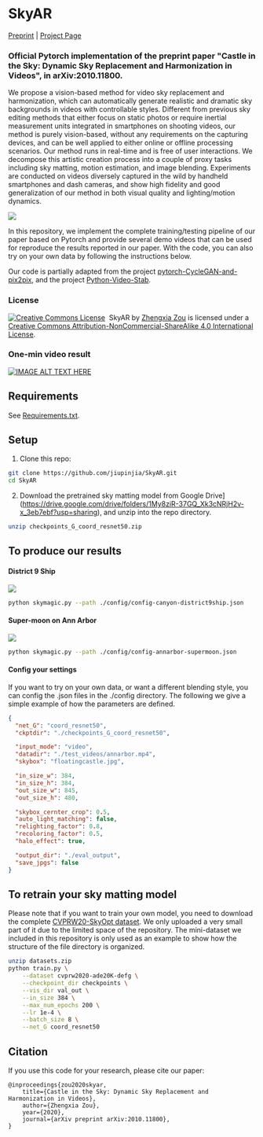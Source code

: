 # SkyAR 

[Preprint](<https://arxiv.org/abs/2010.11800>) | [Project Page](<https://jiupinjia.github.io/skyar/>) 

### Official Pytorch implementation of the preprint paper "Castle in the Sky: Dynamic Sky Replacement and Harmonization in Videos", in arXiv:2010.11800.

We propose a vision-based method for video sky replacement and harmonization, which can automatically generate realistic and dramatic sky backgrounds in videos with controllable styles. Different from previous sky editing methods that either focus on static photos or require inertial measurement units integrated in smartphones on shooting videos, our method is purely vision-based, without any requirements on the capturing devices, and can be well applied to either online or offline processing scenarios. Our method runs in real-time and is free of user interactions. We decompose this artistic creation process into a couple of proxy tasks including sky matting, motion estimation, and image blending. Experiments are conducted on videos diversely captured in the wild by handheld smartphones and dash cameras, and show high fidelity and good generalization of our method in both visual quality and lighting/motion dynamics.

![](./gallery/demo-annarbor-castle-cat_00_00_00-00_00_05.gif)


In this repository, we implement the complete training/testing pipeline of our paper based on Pytorch and provide several demo videos that can be used for reproduce the results reported in our paper. With the code, you can also try on your own data by following the instructions below.

Our code is partially adapted from the project [pytorch-CycleGAN-and-pix2pix](https://github.com/junyanz/pytorch-CycleGAN-and-pix2pix), and the project [Python-Video-Stab](https://github.com/AdamSpannbauer/python_video_stab).




### License
<a rel="license" href="http://creativecommons.org/licenses/by-nc-sa/4.0/"><img alt="Creative Commons License" style="border-width:0" src="https://i.creativecommons.org/l/by-nc-sa/4.0/88x31.png" /></a><span xmlns:dct="http://purl.org/dc/terms/" property="dct:title">  SkyAR</span> by <a xmlns:cc="http://creativecommons.org/ns#" href="http://www-personal.umich.edu/~zzhengxi/">Zhengxia Zou</a> is licensed under a <a rel="license" href="http://creativecommons.org/licenses/by-nc-sa/4.0/">Creative Commons Attribution-NonCommercial-ShareAlike 4.0 International License</a>.




### One-min video result

[![IMAGE ALT TEXT HERE](https://img.youtube.com/vi/zal9Ues0aOQ/0.jpg)](https://www.youtube.com/watch?v=zal9Ues0aOQ)



## Requirements

See [Requirements.txt](Requirements.txt).



## Setup

1. Clone this repo:

```bash
git clone https://github.com/jiupinjia/SkyAR.git 
cd SkyAR
```

2. Download the pretrained sky matting model from Google Drive](https://drive.google.com/drive/folders/1My8ziR-37GQ_Xk3cNRjH2v-x_3eb7ebf?usp=sharing), and unzip into the repo directory.

```bash
unzip checkpoints_G_coord_resnet50.zip
```

   


## To produce our results

#### District 9 Ship

![](./gallery/demo-canyon-district9ship-cat_00_00_00-00_00_01.gif)

```bash
python skymagic.py --path ./config/config-canyon-district9ship.json
```

#### Super-moon on Ann Arbor

![](./gallery/demo-annarbor-supermoon-cat_00_00_00-00_00_30.gif)

```bash
python skymagic.py --path ./config/config-annarbor-supermoon.json
```

#### Config your settings

If you want to try on your own data, or want a different blending style, you can config the .json files in the ./config directory. The following we give a simple example of how the parameters are defined. 

```json
{
  "net_G": "coord_resnet50",
  "ckptdir": "./checkpoints_G_coord_resnet50",

  "input_mode": "video",
  "datadir": "./test_videos/annarbor.mp4",
  "skybox": "floatingcastle.jpg",

  "in_size_w": 384,
  "in_size_h": 384,
  "out_size_w": 845,
  "out_size_h": 480,

  "skybox_cernter_crop": 0.5,
  "auto_light_matching": false,
  "relighting_factor": 0.8,
  "recoloring_factor": 0.5,
  "halo_effect": true,

  "output_dir": "./eval_output",
  "save_jpgs": false
}
```



## To retrain your sky matting model

Please note that if you want to train your own model, you need to download the complete [CVPRW20-SkyOpt dataset](https://github.com/google/sky-optimization). We only uploaded a very small part of it due to the limited space of the repository. The mini-dataset we included in this repository is only used as an example to show how the structure of the file directory is organized. 

```bash
unzip datasets.zip
python train.py \
	--dataset cvprw2020-ade20K-defg \
	--checkpoint_dir checkpoints \
	--vis_dir val_out \
	--in_size 384 \
	--max_num_epochs 200 \
	--lr 1e-4 \
	--batch_size 8 \
	--net_G coord_resnet50
```



## Citation

If you use this code for your research, please cite our paper:

``````
@inproceedings{zou2020skyar,
    title={Castle in the Sky: Dynamic Sky Replacement and Harmonization in Videos},
    author={Zhengxia Zou},
    year={2020},
    journal={arXiv preprint arXiv:2010.11800},
}
``````





